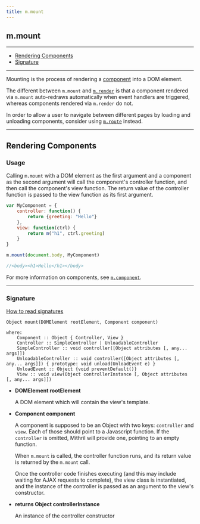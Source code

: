 ```yaml
---
title: m.mount
---
```


## m.mount

---

- [Rendering Components](#rendering-components)
- [Signature](#signature)

---

Mounting is the process of rendering a [component](mithril.component.md) into a DOM element.

The different between `m.mount` and [`m.render`](mithril.render.md) is that a component rendered via `m.mount` auto-redraws automatically when event handlers are triggered, whereas components rendered via `m.render` do not.

In order to allow a user to navigate between different pages by loading and unloading components, consider using [`m.route`](mithril.route.md) instead.

---

## Rendering Components

### Usage

Calling `m.mount` with a DOM element as the first argument and a component as the second argument will call the component's controller function, and then call the component's view function. The return value of the controller function is passed to the view function as its first argument.

```javascript
var MyComponent = {
	controller: function() {
		return {greeting: "Hello"}
	},
	view: function(ctrl) {
		return m("h1", ctrl.greeting)
	}
}

m.mount(document.body, MyComponent)

//<body><h1>Hello</h1></body>
```

For more information on components, see [`m.component`](mithril.component.md).

---

### Signature

[How to read signatures](how-to-read-signatures.md)

```clike
Object mount(DOMElement rootElement, Component component)

where:
	Component :: Object { Controller, View }
	Controller :: SimpleController | UnloadableController
	SimpleController :: void controller([Object attributes [, any... args]])
	UnloadableController :: void controller([Object attributes [, any... args]]) { prototype: void unload(UnloadEvent e) }
	UnloadEvent :: Object {void preventDefault()}
	View :: void view(Object controllerInstance [, Object attributes [, any... args]])
```

-	**DOMElement rootElement**

	A DOM element which will contain the view's template.

-	**Component component**

	A component is supposed to be an Object with two keys: `controller` and `view`. Each of those should point to a Javascript function. If the `controller` is omitted, Mithril will provide one, pointing to an empty function.

	When `m.mount` is called, the controller function runs, and its return value is returned by the `m.mount` call.

	Once the controller code finishes executing (and this may include waiting for AJAX requests to complete), the view class is instantiated, and the instance of the controller is passed as an argument to the view's constructor.

-	**returns Object controllerInstance**

	An instance of the controller constructor
